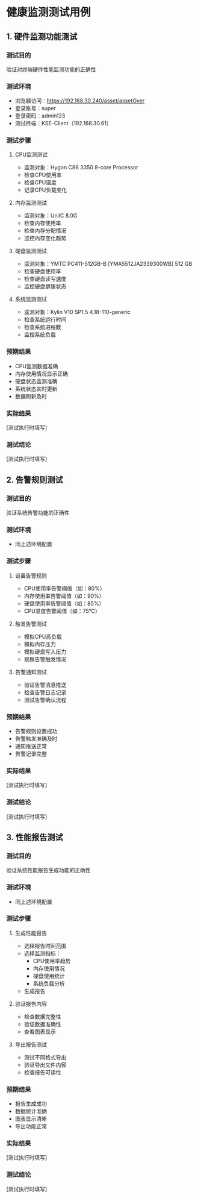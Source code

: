 # 健康监测测试用例

## 1. 硬件监测功能测试

### 测试目的
验证对终端硬件性能监测功能的正确性

### 测试环境
- 浏览器访问：https://192.168.30.240/asset/assetOver
- 登录账号：super
- 登录密码：admin123
- 测试终端：KSE-Client（192.168.30.61）

### 测试步骤
1. CPU监测测试
   - 监测对象：Hygon C86 3350 8-core Processor
   - 检查CPU使用率
   - 检查CPU温度
   - 记录CPU负载变化

2. 内存监测测试
   - 监测对象：UnilC 8.0G
   - 检查内存使用率
   - 检查内存分配情况
   - 监控内存变化趋势

3. 硬盘监测测试
   - 监测对象：YMTC PC411-512GB-B [YMA5512JA2339300WB] 512 GB
   - 检查硬盘使用率
   - 检查硬盘读写速度
   - 监控硬盘健康状态

4. 系统监测测试
   - 监测对象：Kylin V10 SP1.5 4.18-110-generic
   - 检查系统运行时间
   - 检查系统进程数
   - 监控系统负载

### 预期结果
- CPU监测数据准确
- 内存使用情况显示正确
- 硬盘状态监测准确
- 系统状态实时更新
- 数据刷新及时

### 实际结果
[测试执行时填写]

### 测试结论
[测试执行时填写]

## 2. 告警规则测试

### 测试目的
验证系统告警功能的正确性

### 测试环境
- 同上述环境配置

### 测试步骤
1. 设置告警规则
   - CPU使用率告警阈值（如：80%）
   - 内存使用率告警阈值（如：90%）
   - 硬盘使用率告警阈值（如：85%）
   - CPU温度告警阈值（如：75℃）

2. 触发告警测试
   - 模拟CPU高负载
   - 模拟内存压力
   - 模拟硬盘写入压力
   - 观察告警触发情况

3. 告警通知测试
   - 验证告警消息推送
   - 检查告警日志记录
   - 测试告警确认流程

### 预期结果
- 告警规则设置成功
- 告警触发准确及时
- 通知推送正常
- 告警记录完整

### 实际结果
[测试执行时填写]

### 测试结论
[测试执行时填写]

## 3. 性能报告测试

### 测试目的
验证系统性能报告生成功能的正确性

### 测试环境
- 同上述环境配置

### 测试步骤
1. 生成性能报告
   - 选择报告时间范围
   - 选择监测指标：
     * CPU使用率趋势
     * 内存使用情况
     * 硬盘使用统计
     * 系统负载分析
   - 生成报告

2. 验证报告内容
   - 检查数据完整性
   - 验证数据准确性
   - 查看图表显示

3. 导出报告测试
   - 测试不同格式导出
   - 验证导出文件内容
   - 检查报告可读性

### 预期结果
- 报告生成成功
- 数据统计准确
- 图表显示清晰
- 导出功能正常

### 实际结果
[测试执行时填写]

### 测试结论
[测试执行时填写] 